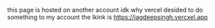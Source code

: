 this page is hosted on another account idk why vercel desided to do something to my account 
the lkink is 
https://jagdeepsingh.vercxel.app
